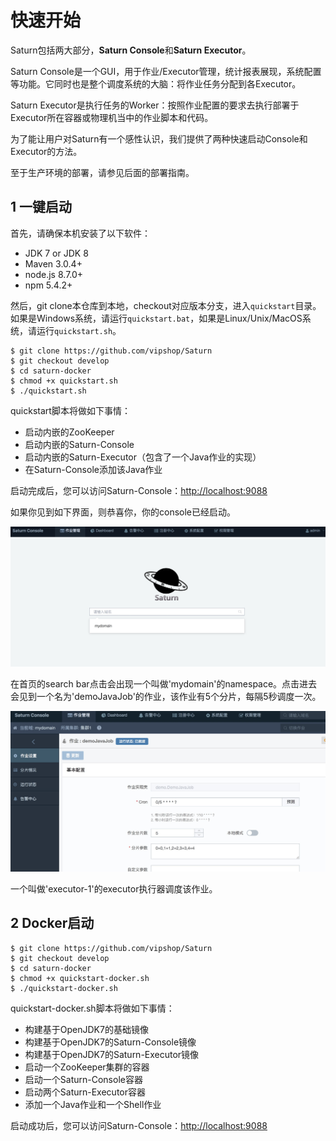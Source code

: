# 快速开始
Saturn包括两大部分，**Saturn Console**和**Saturn Executor**。

Saturn Console是一个GUI，用于作业/Executor管理，统计报表展现，系统配置等功能。它同时也是整个调度系统的大脑：将作业任务分配到各Executor。

Saturn Executor是执行任务的Worker：按照作业配置的要求去执行部署于Executor所在容器或物理机当中的作业脚本和代码。

为了能让用户对Saturn有一个感性认识，我们提供了两种快速启动Console和Executor的方法。

至于生产环境的部署，请参见后面的部署指南。

## 1 一键启动

首先，请确保本机安装了以下软件：

* JDK 7 or JDK 8
* Maven 3.0.4+
* node.js 8.7.0+
* npm 5.4.2+

然后，git clone本仓库到本地，checkout对应版本分支，进入`quickstart`目录。如果是Windows系统，请运行`quickstart.bat`，如果是Linux/Unix/MacOS系统，请运行`quickstart.sh`。

```
$ git clone https://github.com/vipshop/Saturn
$ git checkout develop
$ cd saturn-docker
$ chmod +x quickstart.sh
$ ./quickstart.sh
```

quickstart脚本将做如下事情：
* 启动内嵌的ZooKeeper
* 启动内嵌的Saturn-Console
* 启动内嵌的Saturn-Executor（包含了一个Java作业的实现）
* 在Saturn-Console添加该Java作业

启动完成后，您可以访问Saturn-Console：[http://localhost:9088](http://localhost:9088)

如果你见到如下界面，则恭喜你，你的console已经启动。

![home_page](_media/home_page.jpg)

在首页的search bar点击会出现一个叫做'mydomain'的namespace。点击进去会见到一个名为'demoJavaJob'的作业，该作业有5个分片，每隔5秒调度一次。

![demo_job](_media/quickstart_demojob.jpg)



一个叫做'executor-1'的executor执行器调度该作业。

## 2 Docker启动

```
$ git clone https://github.com/vipshop/Saturn
$ git checkout develop
$ cd saturn-docker
$ chmod +x quickstart-docker.sh
$ ./quickstart-docker.sh
```

quickstart-docker.sh脚本将做如下事情：
* 构建基于OpenJDK7的基础镜像
* 构建基于OpenJDK7的Saturn-Console镜像
* 构建基于OpenJDK7的Saturn-Executor镜像
* 启动一个ZooKeeper集群的容器
* 启动一个Saturn-Console容器
* 启动两个Saturn-Executor容器
* 添加一个Java作业和一个Shell作业

启动成功后，您可以访问Saturn-Console：[http://localhost:9088](http://localhost:9088)
